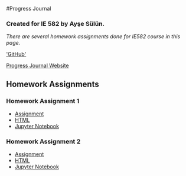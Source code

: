 #Progress Journal
### Created for IE 582 by Ayşe Sülün.

_There are several homework assignments done for IE582 course in this page._

['GitHub'](https://github.com/BU-IE-582/fall21-nulusayse/blob/gh-pages/index.md/)

[Progress Journal Website](https://bu-ie-582.github.io/fall21-nulusayse/) 

## Homework Assignments
### Homework Assignment 1
* [Assignment](https://bu-ie-582.github.io/fall21-nulusayse/IE582_Fall21_Homework1.pdf)
* [HTML](https://bu-ie-582.github.io/fall21-nulusayse/HOMEWORK1.html)
* [Jupyter Notebook](https://bu-ie-582.github.io/fall21-nulusayse/HOMEWORK1.ipynb)

### Homework Assignment 2
* [Assignment](https://bu-ie-582.github.io/fall21-nulusayse/IE582_Fall21_Homework2.pdf)
* [HTML](https://bu-ie-582.github.io/fall21-nulusayse/HOMEWORK2.html)
* [Jupyter Notebook](https://bu-ie-582.github.io/fall21-nulusayse/HOMEWORK2.ipynb)
